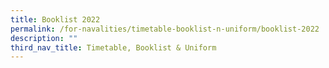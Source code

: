 ```yaml
---
title: Booklist 2022
permalink: /for-navalities/timetable-booklist-n-uniform/booklist-2022
description: ""
third_nav_title: Timetable, Booklist & Uniform
---
```

